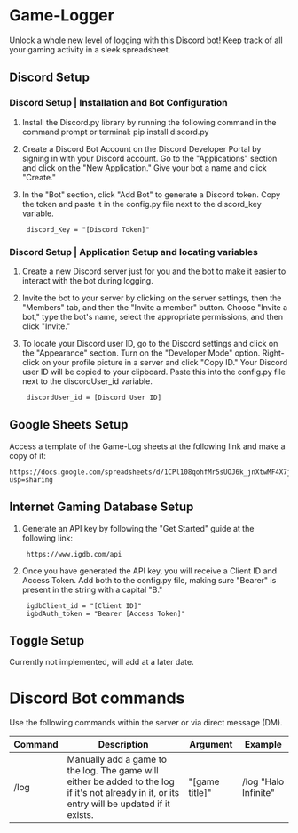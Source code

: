 # Game-Logger
Unlock a whole new level of logging with this Discord bot! Keep track of all your gaming activity in a sleek spreadsheet.

## Discord Setup

### Discord Setup | Installation and Bot Configuration

1. Install the Discord.py library by running the following command in the command prompt or terminal:
        pip install discord.py

2. Create a Discord Bot Account on the Discord Developer Portal by signing in with your Discord account. Go to the "Applications" section and click on the "New Application." Give your bot a name and click "Create."

3. In the "Bot" section, click "Add Bot" to generate a Discord token. Copy the token and paste it in the config.py file next to the discord_key variable.
    
        discord_Key = "[Discord Token]"

### Discord Setup | Application Setup and locating variables

1. Create a new Discord server just for you and the bot to make it easier to interact with the bot during logging.

2. Invite the bot to your server by clicking on the server settings, then the "Members" tab, and then the "Invite a member" button. Choose "Invite a bot," type the bot's name, select the appropriate permissions, and then click "Invite."

3. To locate your Discord user ID, go to the Discord settings and click on the "Appearance" section. Turn on the "Developer Mode" option. Right-click on your profile picture in a server and click "Copy ID." Your Discord user ID will be copied to your clipboard. Paste this into the config.py file next to the discordUser_id variable.

        discordUser_id = [Discord User ID]

## Google Sheets Setup

Access a template of the Game-Log sheets at the following link and make a copy of it:

    https://docs.google.com/spreadsheets/d/1CPl108qohfMr5sUOJ6k_jnXtwMF4X7js1d38jUbCv0c/edit?usp=sharing

## Internet Gaming Database Setup

1. Generate an API key by following the "Get Started" guide at the following link:

        https://www.igdb.com/api
        
2. Once you have generated the API key, you will receive a Client ID and Access Token. Add both to the config.py file, making sure "Bearer" is present in the string with a capital "B."

        igdbClient_id = "[Client ID]"
        igbdAuth_token = "Bearer [Access Token]"
        
## Toggle Setup

Currently not implemented, will add at a later date.

# Discord Bot commands

Use the following commands within the server or via direct message (DM).

| Command  | Description | Argument  | Example |
| ------------- | ------------- |------------- | ------------- |
| /log  | Manually add a game to the log. The game will either be added to the log if it's not already in it, or its entry will be updated if it exists. | "[game title]"  | /log "Halo Infinite"  |
